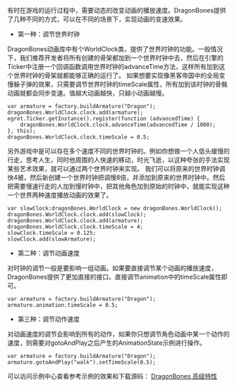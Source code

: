 有时在游戏的运行过程中，需要动态的改变动画的播放速度。DragonBones提供了几种不同的方式，可以在不同的场景下，实现动画的变速效果。
* 第一种：调节世界时钟 

DragonBones动画库中有个WorldClock类，提供了世界时钟的功能。一般情况下，我们推荐开发者将所有创建的骨架都加到一个世界时钟中去，然后在引擎的Ticker中注册一个回调函数调用世界时钟的advanceTime方法，这样所有加到这个世界时钟的骨架就都能够正确的运行了。
如果想要实现像黑客帝国中的全局变慢躲子弹的效果，只需要调节世界时钟的timeScale属性，所有加到该时钟的骨骼动画就都会同步变速。值越大动画越快，只越小动画越慢。

```
var armature = factory.buildArmature("Dragon");
dragonBones.WorldClock.clock.add(armature);
egret.Ticker.getInstance().register(function (advancedTime) {
    dragonBones.WorldClock.clock.advanceTime(advancedTime / 1000);
}, this);
dragonBones.WorldClock.clock.timeScale = 0.5;
```

另外游戏中是可以存在多个速度不同的世界时钟的。例如你想做一个人低头缓慢的行走，思考人生，同时他周围的人快速的移动，时光飞逝，以这种夸张的手法实现某些艺术效果，就可以通过两个世界时钟来实现。
我们可以将原来的世界时钟调快4被，然后新创建一个世界时钟把调慢8倍，并添加到原来的世界时钟中。然后把需要慢速行走的人加到慢时钟中，把其他角色加到原始的时钟中，就能实现这种一个世界两种速度播放动画的效果了。

```
var slowClock:dragonBones.WorldClock = new dragonBones.WorldClock();
dragonBones.WorldClock.clock.add(slowClock);
dragonBones.WorldClock.clock.add(armature);
dragonBones.WorldClock.clock.timeScale = 4;
slowClock.timeScale = 0.125;
slowClock.add(slowArmature);
```

* 第二种：调节动画速度

对时钟的调节一般是要影响一组动画。如果要直接调节某个动画的播放速度，DragonBones提供了更加直接的接口。直接调节animation中的timeScale属性即可。

```
var armature = factory.buildArmature("Dragon");
armature.animation.timeScale = 0.5;
```

* 第三种：调节动作速度

对动画速度的调节会影响到所有的动作，如果你只想调节角色动画中某一个动作的速度，则需要对gotoAndPlay之后产生的AnimationState示例进行操作。

```
var armature = factory.buildArmature("Dragon");
armature.gotoAndPlay("walk").setTimeScale(0.5);
```

可以访问示例中心查看参考示例的效果和下载源码：
[DragonBones 高级特性](http://edn.egret.com/cn/index.php/article/index/id/713)

 
 
